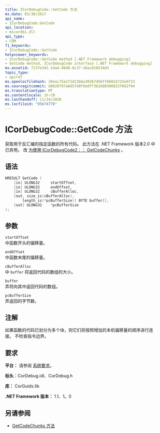 ```yaml
---
title: ICorDebugCode::GetCode 方法
ms.date: 03/30/2017
api_name:
- ICorDebugCode.GetCode
api_location:
- mscordbi.dll
api_type:
- COM
f1_keywords:
- ICorDebugCode::GetCode
helpviewer_keywords:
- ICorDebugCode::GetCode method [.NET Framework debugging]
- GetCode method, ICorDebugCode interface [.NET Framework debugging]
ms.assetid: 7137e3d1-1dad-48d8-8c37-16ac816534d3
topic_type:
- apiref
ms.openlocfilehash: 20eac75a1f1d13b6a30267d56ff66024725e6f33
ms.sourcegitcommit: d8020797a6657d0fbbdff362b80300815f682f94
ms.translationtype: MT
ms.contentlocale: zh-CN
ms.lasthandoff: 11/24/2020
ms.locfileid: "95674770"
---
```

# <a name="icordebugcodegetcode-method"></a>ICorDebugCode::GetCode 方法

获取用于反汇编的指定函数的所有代码。 此方法在 .NET Framework 版本2.0 中已弃用。 改 [为使用 ICorDebugCode2：： GetCodeChunks](icordebugcode2-getcodechunks-method.md) 。  
  
## <a name="syntax"></a>语法  
  
```cpp  
HRESULT GetCode (  
    [in] ULONG32     startOffset,
    [in] ULONG32     endOffset,  
    [in] ULONG32     cBufferAlloc,  
    [out, size_is(cBufferAlloc),  
        length_is(*pcBufferSize)] BYTE buffer[],  
    [out] ULONG32    *pcBufferSize  
);  
```  
  
## <a name="parameters"></a>参数  

 `startOffset`  
 中函数开头的偏移量。  
  
 `endOffset`  
 中函数末尾的偏移量。  
  
 `cBufferAlloc`  
 中 `buffer` 将返回代码的数组的大小。  
  
 `buffer`  
 弄将向其中返回代码的数组。  
  
 `pcBufferSize`  
 弄返回的字节数。  
  
## <a name="remarks"></a>注解  

 如果函数的代码已划分为多个块，则它们将按照增加的本机偏移量的顺序进行连接。 不检查指令边界。  
  
## <a name="requirements"></a>要求  

 **平台：** 请参阅 [系统要求](../../get-started/system-requirements.md)。  
  
 **标头**：CorDebug.idl、CorDebug.h  
  
 **库：** CorGuids.lib  
  
 **.NET Framework 版本：** 1.1、1。0  
  
## <a name="see-also"></a>另请参阅

- [GetCodeChunks 方法](icordebugcode2-getcodechunks-method.md)
